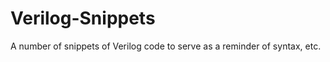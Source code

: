 Verilog-Snippets
================

A number of snippets of Verilog code to serve as a reminder of syntax, etc.